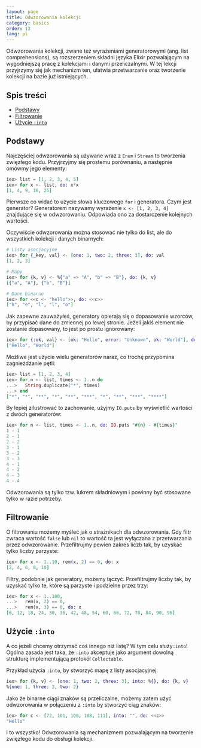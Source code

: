 ```yaml
---
layout: page
title: Odwzorowania kolekcji
category: basics
order: 13
lang: pl
---
```


Odwzorowania kolekcji, zwane też wyrażeniami generatorowymi (ang. list comprehensions), są rozszerzeniem składni
języka Elixir pozwalającym na wygodniejszą pracę z kolekcjami i danymi przeliczalnymi. W tej lekcji przyjrzymy się jak 
mechanizm ten, ułatwia przetwarzanie oraz tworzenie kolekcji na bazie już istniejących.

## Spis treści

- [Podstawy](#podstawy)
- [Filtrowanie](#filtrowanie)
- [Użycie `:into`](#Użycie-into)

## Podstawy

Najczęściej odwzorowania są używane wraz z `Enum` i `Stream` to tworzenia zwięzłego kodu. Przyjrzyjmy się prostemu 
porównaniu, a następnie omówmy jego elementy:

```elixir
iex> list = [1, 2, 3, 4, 5]
iex> for x <- list, do: x*x
[1, 4, 9, 16, 25]
```

Pierwsze co widać to użycie słowa kluczowego `for` i generatora. Czym jest generator?  Generatorem nazywamy wyrażenie
 `x <- [1, 2, 3, 4]` znajdujące się w odwzorowaniu. Odpowiada ono za dostarczenie kolejnych wartości.

Oczywiście odwzorowania można stosować nie tylko do list, ale do wszystkich kolekcji i danych binarnych:

```elixir
# Listy asocjacyjne
iex> for {_key, val} <- [one: 1, two: 2, three: 3], do: val
[1, 2, 3]

# Mapy
iex> for {k, v} <- %{"a" => "A", "b" => "B"}, do: {k, v}
[{"a", "A"}, {"b", "B"}]

# Dane binarne
iex> for <<c <- "hello">>, do: <<c>>
["h", "e", "l", "l", "o"]
```

Jak zapewne zauważyłeś, generatory opierają się o dopasowanie wzorców, by przypisać dane do zmiennej po lewej stronie.
Jeżeli jakiś element nie zostanie dopasowany, to jest po prostu ignorowany:

```elixir
iex> for {:ok, val} <- [ok: "Hello", error: "Unknown", ok: "World"], do: val
["Hello", "World"]
```

Możliwe jest użycie wielu generatorów naraz, co trochę przypomina zagnieżdżanie pętli:

```elixir
iex> list = [1, 2, 3, 4]
iex> for n <- list, times <- 1..n do
...>   String.duplicate("*", times)
...> end
["*", "*", "**", "*", "**", "***", "*", "**", "***", "****"]
```

By lepiej zilustrować to zachowanie, użyjmy `IO.puts` by wyświetlić wartości z dwóch generatorów:

```elixir
iex> for n <- list, times <- 1..n, do: IO.puts "#{n} - #{times}"
1 - 1
2 - 1
2 - 2
3 - 1
3 - 2
3 - 3
4 - 1
4 - 2
4 - 3
4 - 4
```

Odwzorowania są tylko tzw. lukrem składniowym i powinny być stosowane tylko w razie potrzeby.

## Filtrowanie

O filtrowaniu możemy myśleć jak o strażnikach dla odwzorowania. Gdy filtr zwraca wartość `false` lub `nil` to wartość
 ta jest wyłączana z przetwarzania przez odwzorowanie. Przefiltrujmy pewien zakres liczb tak, by uzyskać tylko liczby 
 parzyste:

```elixir
iex> for x <- 1..10, rem(x, 2) == 0, do: x
[2, 4, 6, 8, 10]
```

Filtry, podobnie jak generatory, możemy łączyć. Przefiltrujmy liczby tak, by uzyskać tylko te, które są parzyste i 
podzielne przez trzy:

```elixir
iex> for x <- 1..100,
...>   rem(x, 2) == 0,
...>   rem(x, 3) == 0, do: x
[6, 12, 18, 24, 30, 36, 42, 48, 54, 60, 66, 72, 78, 84, 90, 96]
```

## Użycie `:into`

A co jeżeli chcemy otrzymać coś innego niż listę?  W tym celu służy`:into`! Ogólna zasada jest taka, że `:into` 
akceptuje jako argument dowolną strukturę implementującą protokół `Collectable`.

Przykład użycia `:into`, by stworzyć mapę z listy asocjacyjnej:

```elixir
iex> for {k, v} <- [one: 1, two: 2, three: 3], into: %{}, do: {k, v}
%{one: 1, three: 3, two: 2}
```

Jako że binarne ciągi znaków są przeliczalne, możemy zatem użyć odwzorowania w połączeniu z `:into` by stworzyć ciąg 
znaków:

```elixir
iex> for c <- [72, 101, 108, 108, 111], into: "", do: <<c>>
"Hello"
```

I to wszystko! Odwzorowania są mechanizmem pozwalającym na tworzenie zwięzłego kodu do obsługi kolekcji.  
